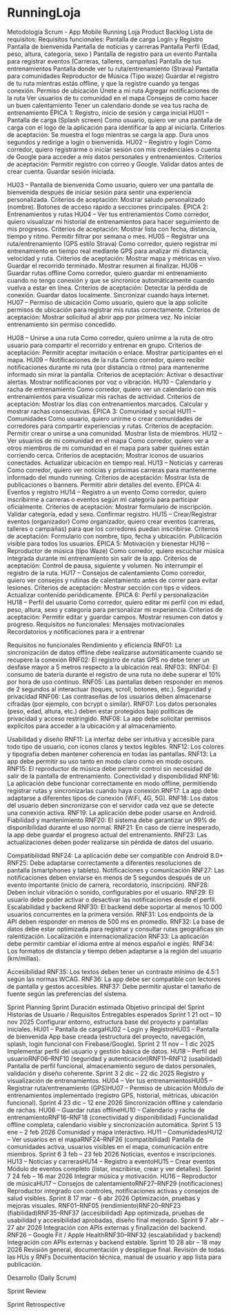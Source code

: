 # RunningLoja
Metodología Scrum - App Mobile Running Loja
Product Backlog
Lista de requisitos:
Requisitos funcionales:
Pantalla de carga
Login y Registro
Pantalla de bienvenida
Pantalla de noticias y carreras
Pantalla Perfil (Edad, peso, altura, categoria, sexo )
Pantalla de registro para un evento
Pantalla para registrar eventos (Carreras, talleres, campañas)
Pantalla de tus entrenamientos
Pantalla donde ver tu ruta/entrenamiento (Strava)
Pantalla para comunidades
Reproductor de Música (Tipo waze)
Guardar el registro de tu ruta mientras estás offline, y que la registre cuando ya tengas conexión.
Permiso de ubicación
Únete a mi ruta
Agregar notificaciones de la ruta
Ver usuarios de tu comunidad en el mapa
Consejos de como hacer un buen calentamiento
Tener un calendario donde se vea tus racha de entrenamiento
ÉPICA 1: Registro, inicio de sesión y carga inicial
HU01 – Pantalla de carga (Splash screen)
Como usuario, quiero ver una pantalla de carga con el logo de la aplicación para identificar la app al iniciarla.
Criterios de aceptación:
Se muestra el logo mientras se carga la app.
Dura unos segundos y redirige a login o bienvenida.
HU02 – Registro y login
Como corredor, quiero registrarme o iniciar sesión con mis credenciales o cuenta de Google para acceder a mis datos personales y entrenamientos.
Criterios de aceptación:
Permitir registro con correo y Google.
Validar datos antes de crear cuenta.
Guardar sesión iniciada.

HU03 – Pantalla de bienvenida
Como usuario, quiero ver una pantalla de bienvenida después de iniciar sesión para sentir una experiencia personalizada.
Criterios de aceptación:
Mostrar saludo personalizado (nombre).
Botones de acceso rápido a secciones principales.
ÉPICA 2: Entrenamientos y rutas
HU04 – Ver tus entrenamientos
Como corredor, quiero visualizar mi historial de entrenamientos para hacer seguimiento de mis progresos.
Criterios de aceptación:
Mostrar lista con fecha, distancia, tiempo y ritmo.
Permitir filtrar por semana o mes.
HU05 – Registrar una ruta/entrenamiento (GPS estilo Strava)
Como corredor, quiero registrar mi entrenamiento en tiempo real mediante GPS para analizar mi distancia, velocidad y ruta.
Criterios de aceptación:
Mostrar mapa y métricas en vivo.
Guardar el recorrido terminado.
Mostrar resumen al finalizar.
HU06 – Guardar rutas offline
Como corredor, quiero guardar mi entrenamiento cuando no tengo conexión y que se sincronice automáticamente cuando vuelva a estar en línea.
Criterios de aceptación:
Detectar la pérdida de conexión.
Guardar datos localmente.
Sincronizar cuando haya internet.
HU07 – Permiso de ubicación
Como usuario, quiero que la app solicite permisos de ubicación para registrar mis rutas correctamente.
Criterios de aceptación:
Mostrar solicitud al abrir app por primera vez.
No iniciar entrenamiento sin permiso concedido.

HU08 – Unirse a una ruta
Como corredor, quiero unirme a la ruta de otro usuario para compartir el recorrido y entrenar en grupo.
Criterios de aceptación:
Permitir aceptar invitación o enlace.
Mostrar participantes en el mapa.
HU09 – Notificaciones de la ruta
Como corredor, quiero recibir notificaciones durante mi ruta (por distancia o ritmo) para mantenerme informado sin mirar la pantalla.
Criterios de aceptación:
Activar o desactivar alertas.
Mostrar notificaciones por voz o vibración.
HU10 – Calendario y racha de entrenamiento
Como corredor, quiero ver un calendario con mis entrenamientos para visualizar mis rachas de actividad.
Criterios de aceptación:
Mostrar los días con entrenamientos marcados.
Calcular y mostrar rachas consecutivas.
ÉPICA 3: Comunidad y social
HU11 – Comunidades
Como usuario, quiero unirme o crear comunidades de corredores para compartir experiencias y rutas.
Criterios de aceptación:
Permitir crear o unirse a una comunidad.
Mostrar lista de miembros.
HU12 – Ver usuarios de mi comunidad en el mapa
Como corredor, quiero ver a otros miembros de mi comunidad en el mapa para saber quiénes están corriendo cerca.
Criterios de aceptación:
Mostrar iconos de usuarios conectados.
Actualizar ubicación en tiempo real.
HU13 – Noticias y carreras
Como corredor, quiero ver noticias y próximas carreras para mantenerme informado del mundo running.
Criterios de aceptación:
Mostrar lista de publicaciones o banners.
Permitir abrir detalles del evento.
ÉPICA 4: Eventos y registro
HU14 – Registro a un evento
Como corredor, quiero inscribirme a carreras o eventos según mi categoría para participar oficialmente.
Criterios de aceptación:
Mostrar formulario de inscripción.
Validar categoría, edad y sexo.
Confirmar registro.
HU15 – Crear/Registrar eventos (organizador)
Como organizador, quiero crear eventos (carreras, talleres o campañas) para que los corredores puedan inscribirse.
Criterios de aceptación:
Formulario con nombre, tipo, fecha y ubicación.
Publicación visible para todos los usuarios.
ÉPICA 5: Motivación y bienestar
HU16 – Reproductor de música (tipo Waze)
Como corredor, quiero escuchar música integrada durante mi entrenamiento sin salir de la app.
Criterios de aceptación:
Control de pausa, siguiente y volumen.
No interrumpir el registro de la ruta.
HU17 – Consejos de calentamiento
Como corredor, quiero ver consejos y rutinas de calentamiento antes de correr para evitar lesiones.
Criterios de aceptación:
Mostrar sección con tips o videos.
Actualizar contenido periódicamente.
ÉPICA 6: Perfil y personalización
HU18 – Perfil del usuario
Como corredor, quiero editar mi perfil con mi edad, peso, altura, sexo y categoría para personalizar mi experiencia.
Criterios de aceptación:
Permitir editar y guardar campos.
Mostrar resumen con datos y progreso.
Requisitos no funcionales:
Mensajes motivacionales
Recordatorios y notificaciones para ir a entrenar

Requisitos no funcionales
Rendimiento y eficiencia 
RNF01: La sincronización de datos offline debe realizarse automáticamente cuando se recupere la conexión
RNF02: El registro de rutas GPS no debe tener un desfase mayor a 5 metros respecto a la ubicación real.
RNF03:.
RNF04: El consumo de batería durante el registro de una ruta no debe superar el 10% por hora de uso continuo.
RNF05: Las pantallas deben responder en menos de 2 segundos al interactuar (toques, scroll, botones, etc.).
Seguridad y privacidad 
RNF06: Las contraseñas de los usuarios deben almacenarse cifradas (por ejemplo, con bcrypt o similar).
RNF07: Los datos personales (peso, edad, altura, etc.) deben estar protegidos bajo políticas de privacidad y acceso restringido.
RNF08: La app debe solicitar permisos explícitos para acceder a la ubicación y al almacenamiento.

Usabilidad y diseño 
RNF11: La interfaz debe ser intuitiva y accesible para todo tipo de usuario, con íconos claros y textos legibles.
RNF12: Los colores y tipografía deben mantener coherencia en todas las pantallas.
RNF13: La app debe permitir su uso tanto en modo claro como en modo oscuro.
RNF15: El reproductor de música debe permitir control sin necesidad de salir de la pantalla de entrenamiento.
Conectividad y disponibilidad 
RNF16: La aplicación debe funcionar correctamente en modo offline, permitiendo registrar rutas y sincronizarlas cuando haya conexión.RNF17: La app debe adaptarse a diferentes tipos de conexión (WiFi, 4G, 5G).
RNF18: Los datos del usuario deben sincronizarse con el servidor cada vez que se detecte una conexión activa.
RNF19: La aplicación debe poder usarse en Android.
Fiabilidad y mantenimiento 
RNF20: El sistema debe garantizar un 99% de disponibilidad durante el uso normal.
RNF21: En caso de cierre inesperado, la app debe guardar el progreso actual del entrenamiento.
RNF23: Las actualizaciones deben poder realizarse sin pérdida de datos del usuario.



Compatibilidad 
RNF24: La aplicación debe ser compatible con Android 8.0+
RNF25: Debe adaptarse correctamente a diferentes resoluciones de pantalla (smartphones y tablets).
Notificaciones y comunicación 
RNF27: Las notificaciones deben enviarse en menos de 5 segundos después de un evento importante (inicio de carrera, recordatorio, inscripción).
RNF28: Deben incluir vibración o sonido, configurables por el usuario.
RNF29: El usuario debe poder activar o desactivar las notificaciones desde el perfil.
Escalabilidad y backend 
RNF30: El backend debe soportar al menos 10.000 usuarios concurrentes en la primera versión.
RNF31: Los endpoints de la API deben responder en menos de 500 ms en promedio.
RNF32: La base de datos debe estar optimizada para registrar y consultar rutas geográficas sin ralentización.
Localización e internacionalización 
RNF33: La aplicación debe permitir cambiar el idioma entre al menos español e inglés.
RNF34: Los formatos de distancia y tiempo deben adaptarse a la región del usuario (km/millas).


Accesibilidad 
RNF35: Los textos deben tener un contraste mínimo de 4.5:1 según las normas WCAG.
RNF36: La app debe ser compatible con lectores de pantalla y gestos accesibles.
RNF37: Debe permitir ajustar el tamaño de fuente según las preferencias del sistema.

























Sprint Planning
Sprint
Duración estimada
Objetivo principal del Sprint
Historias de Usuario / Requisitos
Entregables esperados
Sprint 1
21 oct – 10 nov 2025
Configurar entorno, estructura base del proyecto y pantallas iniciales.
HU01 – Pantalla de cargaHU02 – Login y RegistroHU03 – Pantalla de bienvenida
App base creada (estructura del proyecto, navegación, splash, login funcional con Firebase/Google).
Sprint 2
11 nov – 1 dic 2025
Implementar perfil del usuario y gestión básica de datos.
HU18 – Perfil del usuarioRNF06–RNF10 (seguridad y autenticación)RNF11–RNF12 (usabilidad)
Pantalla de perfil funcional, almacenamiento seguro de datos personales, validación y diseño coherente.
Sprint 3
2 dic – 22 dic 2025
Registro y visualización de entrenamientos.
HU04 – Ver tus entrenamientosHU05 – Registrar ruta/entrenamiento (GPS)HU07 – Permiso de ubicación
Módulo de entrenamientos implementado (registro GPS, historial, métricas, ubicación funcional).
Sprint 4
23 dic – 12 ene 2026
Sincronización offline y calendario de rachas.
HU06 – Guardar rutas offlineHU10 – Calendario y racha de entrenamientoRNF16–RNF18 (conectividad y disponibilidad)
Funcionalidad offline completa, calendario visible y sincronización automática.
Sprint 5
13 ene – 2 feb 2026
Comunidad y mapa interactivo.
HU11 – ComunidadesHU12 – Ver usuarios en el mapaRNF24–RNF26 (compatibilidad)
Pantalla de comunidades activa, usuarios visibles en el mapa, comunicación entre miembros.
Sprint 6
3 feb – 23 feb 2026
Noticias, eventos e inscripciones.
HU13 – Noticias y carrerasHU14 – Registro a eventoHU15 – Crear eventos
Módulo de eventos completo (listar, inscribirse, crear y ver detalles).
Sprint 7
24 feb – 16 mar 2026
Integrar música y motivación.
HU16 – Reproductor de músicaHU17 – Consejos de calentamientoRNF27–RNF29 (notificaciones)
Reproductor integrado con controles, notificaciones activas y consejos de salud visibles.
Sprint 8
17 mar – 6 abr 2026
Optimización, pruebas y mejoras visuales.
RNF01–RNF05 (rendimiento)RNF20–RNF23 (fiabilidad)RNF35–RNF37 (accesibilidad)
App optimizada, pruebas de usabilidad y accesibilidad aprobadas, diseño final mejorado.
Sprint 9
7 abr – 27 abr 2026
Integración con APIs externas y finalización del backend.
RNF26 – Google Fit / Apple HealthRNF30–RNF32 (escalabilidad y backend)
Integración con APIs externas y backend estable.
Sprint 10
28 abr – 18 may 2026
Revisión general, documentación y despliegue final.
Revisión de todas las HUs y RNFs
Documentación técnica, manual de usuario y app lista para publicación.





Desarrollo (Daily Scrum)


Sprint Review


Sprint Retrospective



